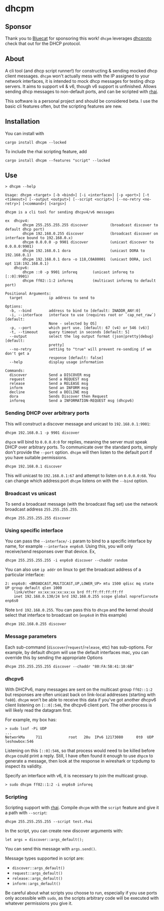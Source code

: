 # dhcpm

## Sponsor

Thank you to [Bluecat](https://bluecatnetworks.com/) for sponsoring this work! `dhcpm` leverages [dhcproto](https://github.com/bluecatengineering/dhcproto) check that out for the DHCP protocol.

## About

A cli tool (and dhcp script runner!) for constructing & sending mocked dhcp client messages. `dhcpm` won't actually mess with the IP assigned to your network interfaces, it is intended to mock dhcp messages for testing dhcp servers. It aims to support v4 & v6, though v6 support is unfinished. Allows sending dhcp messages to non-default ports, and can be scripted with [rhai](https://github.com/rhaiscript/rhai).

This software is a personal project and should be considered beta. I use the basic cli features often, but the scripting features are new.

## Installation

You can install with

```
cargo install dhcpm --locked
```

To include the rhai scripting feature, add

```
cargo install dhcpm --features "script" --locked
```

## Use

```
> dhcpm --help

Usage: dhcpm <target> [-b <bind>] [-i <interface>] [-p <port>] [-t <timeout>] [--output <output>] [--script <script>] [--no-retry <no-retry>] [<command>] [<args>]

dhcpm is a cli tool for sending dhcpv4/v6 messages

ex  dhcpv4:
        dhcpm 255.255.255.255 discover          (broadcast discover to default dhcp port)
        dhcpm 192.168.0.255 discover            (broadcast discover on interface bound to 192.168.0.x)
        dhcpm 0.0.0.0 -p 9901 discover          (unicast discover to 0.0.0.0:9901)
        dhcpm 192.168.0.1 dora                  (unicast DORA to 192.168.0.1)
        dhcpm 192.168.0.1 dora -o 118,C0A80001  (unicast DORA, incl opt 118:192.168.0.1)
    dhcpv6:
        dhcpm ::0 -p 9901 inforeq       (unicast inforeq to [::0]:9901)
        dhcpm ff02::1:2 inforeq         (multicast inforeq to default port)

Positional Arguments:
  target            ip address to send to

Options:
  -b, --bind        address to bind to [default: INADDR_ANY:0]
  -i, --interface   interface to use (requires root or `cap_net_raw`) [default:
                    None - selected by OS]
  -p, --port        which port use. [default: 67 (v4) or 546 (v6)]
  -t, --timeout     query timeout in seconds [default: 5]
  --output          select the log output format (json|pretty|debug) [default:
                    pretty]
  --no-retry        setting to "true" will prevent re-sending if we don't get a
                    response [default: false]
  --help            display usage information

Commands:
  discover          Send a DISCOVER msg
  request           Send a REQUEST msg
  release           Send a RELEASE msg
  inform            Send an INFORM msg
  decline           Send a DECLINE msg
  dora              Sends Discover then Request
  inforeq           Send a INFORMATION-REQUEST msg (dhcpv6)
```

### Sending DHCP over arbitrary ports

This will construct a discover message and unicast to `192.168.0.1:9901`:

```
dhcpm 192.168.0.1 -p 9901 discover
```

`dhpcm` will bind to `0.0.0.0:0` for replies, meaning the server must speak DHCP over arbitrary ports. To communicate over the standard ports, simply don't provide the `--port` option. `dhcpm` will then listen to the default port if you have suitable permissions.

```
dhcpm 192.168.0.1 discover
```

This will unicast to `192.168.0.1:67` and attempt to listen on `0.0.0.0:68`. You can change which address:port `dhcpm` listens on with the `--bind` option.

### Broadcast vs unicast

To send a broadcast message (with the broadcast flag set) use the network broadcast address `255.255.255.255`.

```
dhcpm 255.255.255.255 discover
```

### Using specific interface

You can pass the `--interface/-i` param to bind to a specific interface by name, for example `--interface enp6s0`. Using this, you will only receive/send responses over that device. Ex,

```
dhcpm 255.255.255.255 -i enp6s0 discover --chaddr random
```

You can also use `ip addr` on linux to get the broadcast address of a particular interface:

```
2: enp6s0: <BROADCAST,MULTICAST,UP,LOWER_UP> mtu 1500 qdisc mq state UP group default qlen 1000
    link/ether xx:xx:xx:xx:xx:xx brd ff:ff:ff:ff:ff:ff
    inet 192.168.0.130/24 brd 192.168.0.255 scope global noprefixroute enp6s0
```

Note `brd 192.168.0.255`. You can pass this to `dhcpm` and the kernel should select that interface to broadcast on (`enp6s0` in this example)

```
dhcpm 192.168.0.255 discover
```

### Message parameters

Each sub-command (`discover`/`request`/`release`, etc) has sub-options. For example, by default dhcpm will use the default interfaces mac, you can override this by sending the appropriate Options

```
dhcpm 255.255.255.255 discover --chaddr "80:FA:5B:41:10:6B"
```

### dhcpv6

With DHCPv6, many messages are sent on the multicast group `ff02::1:2` but responses are often unicast back on link-local addresses (starting with `fe80`). `dhcpm` won't be able to receive this data if you've got another dhcpv6 client listening on `[::0]:546`, the dhcpv6 client port. The other process is will likely read the datagram first.

For example, my box has:

```
> sudo lsof -Pi UDP
...
NetworkMa     711            root   20u  IPv6 12173080      0t0  UDP leshowbox:546
```

Listening on this `[::0]:546`, so that process would need to be killed before `dhcpm` could print a reply. Still, I have often found it enough to use `dhpcm` to generate a message, then look at the response in wireshark or tcpdump to inspect its validity.

Specify an interface with v6, it is necessary to join the multicast group.

```
> sudo dhcpm ff02::1:2 -i enp6s0 inforeq
```

### Scripting

Scripting support with [rhai](https://github.com/rhaiscript/rhai). Compile `dhcpm` with the `script` feature and give it a path with `--script`:

```
dhcpm 255.255.255.255 --script test.rhai
```

In the script, you can create new discover arguments with:

```
let args = discover::args_default();
```

You can send this message with `args.send()`.

Message types supported in script are:

- `discover::args_default()`
- `request::args_default()`
- `release::args_default()`
- `inform::args_default()`

Be careful about what scripts you choose to run, especially if you use ports only accessible with `sudo`, as the scripts arbitrary code will be executed with whatever permissions you give it.
